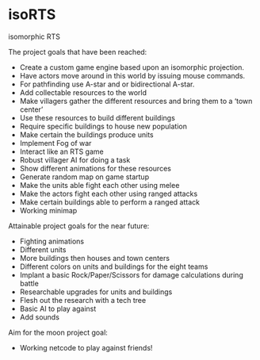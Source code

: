 # isoRTS
isomorphic RTS

The project goals that have been reached:
- Create a custom game engine based upon an isomorphic projection.
- Have actors move around in this world by issuing mouse commands.
- For pathfinding use A-star and or bidirectional A-star.
- Add collectable resources to the world
- Make villagers gather the different resources and bring them to a ‘town center’
- Use these resources to build different buildings
- Require specific buildings to house new population
- Make certain the buildings produce units
- Implement Fog of war
- Interact like an RTS game
- Robust villager AI for doing a task
- Show different animations for these resources
- Generate random map on game startup
- Make the units able fight each other using melee
- Make the actors fight each other using ranged attacks
- Make certain buildings able to perform a ranged attack
- Working minimap

Attainable project goals for the near future:
- Fighting animations
- Different units
- More buildings then houses and town centers
- Different colors on units and buildings for the eight teams
- Implant a basic Rock/Paper/Scissors for damage calculations during battle
- Researchable upgrades for units and buildings
- Flesh out the research with a tech tree
- Basic AI to play against
- Add sounds

Aim for the moon project goal:
- Working netcode to play against friends!
